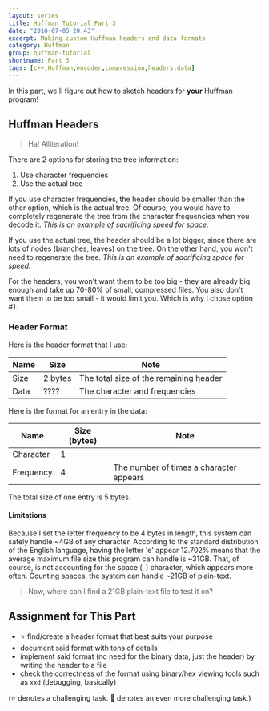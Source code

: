 ```yaml
---
layout: series
title: Huffman Tutorial Part 3
date: "2016-07-05 20:43"
excerpt: Making custom Huffman headers and data formats
category: Huffman
group: huffman-tutorial
shortname: Part 3
tags: [c++,Huffman,encoder,compression,headers,data]
---
```


In this part, we'll figure out how to sketch headers for **your** Huffman
program!

## Huffman Headers

> Ha! Alliteration!

There are 2 options for storing the tree information:

1. Use character frequencies
2. Use the actual tree

If you use character frequencies, the header should be smaller than the other
option, which is the actual tree. Of course, you would have to completely
regenerate the tree from the character frequencies when you decode it. *This is
an example of sacrificing speed for space.*

If you use the actual tree, the header should be a lot bigger, since there are
lots of nodes (branches, leaves) on the tree. On the other hand, you won't need
to regenerate the tree. *This is an example of sacrificing space for speed.*

For the headers, you won't want them to be too big - they are already big
enough and take up 70-80% of small, compressed files. You also don't want them
to be too small - it would limit you. Which is why I chose option #1.

### Header Format

Here is the header format that I use:

Name | Size         | Note
-----|--------------|----------------------------
Size | 2 bytes      | The total size of the remaining header
Data | ????         | The character and frequencies

Here is the format for an entry in the data:

Name | Size (bytes) | Note
-----|--------------|----------------------------
Character | 1       |
Frequency | 4       | The number of times a character appears

The total size of one entry is 5 bytes.

#### Limitations

Because I set the letter frequency to be 4 bytes in length, this system can
safely handle ~4GB of any character. According to the standard distribution of
the English language, having the letter 'e' appear 12.702% means that the
average maximum file size this program can handle is ~31GB. That, of course, is
not accounting for the space (` `) character, which appears more often.
Counting spaces, the system can handle ~21GB of plain-text.

> Now, where can I find a 21GB plain-text file to test it on?


## Assignment for This Part

- :star: find/create a header format that best suits your purpose
- document said format with tons of details
- implement said format (no need for the binary data, just the header) by
  writing the header to a file
- check the correctness of the format using binary/hex viewing tools such as
  `xxd` (debugging, basically)

(:star: denotes a challenging task. :star2: denotes an even more challenging
  task.)
